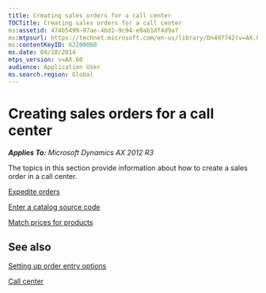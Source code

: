 ```yaml
---
title: Creating sales orders for a call center
TOCTitle: Creating sales orders for a call center
ms:assetid: 474b5499-97ae-4bd2-9c94-e0ab1df4d9a7
ms:mtpsurl: https://technet.microsoft.com/en-us/library/Dn497742(v=AX.60)
ms:contentKeyID: 62200060
ms.date: 04/18/2014
mtps_version: v=AX.60
audience: Application User
ms.search.region: Global
---
```


# Creating sales orders for a call center 


_**Applies To:** Microsoft Dynamics AX 2012 R3_

The topics in this section provide information about how to create a sales order in a call center.

[Expedite orders](expedite-orders.md)

[Enter a catalog source code](enter-a-catalog-source-code.md)

[Match prices for products](match-prices-for-products.md)

## See also

[Setting up order entry options](setting-up-order-entry-options.md)

[Call center](call-center.md)

  


